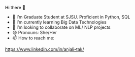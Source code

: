Hi there 👋

- 🔭 I’m Graduate Student at SJSU. Proficient in Python, SQL
- 🌱 I’m currently learning Big Data Technologies
- 👯 I’m looking to collaborate on ML/ NLP projects
- 😄 Pronouns: She/Her
- 📫 How to reach me: 

https://www.linkedin.com/in/anjali-tak/ 


